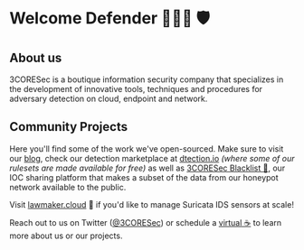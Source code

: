 # Welcome Defender 👮🏼‍♂️ 🛡

## About us
3CORESec is a boutique information security company that specializes in the development of innovative tools, techniques and procedures for adversary detection on cloud, endpoint and network. 

## Community Projects
Here you'll find some of the work we've open-sourced. Make sure to visit our [blog](https://blog.3coresec.com), check our detection marketplace at [dtection.io](https://dtection.io) _(where some of our rulesets are made available for free)_ as well as [3CORESec Blacklist 📓](https://blacklist.3coresec.net), our IOC sharing platform that makes a subset of the data from our honeypot network available to the public. 

Visit [lawmaker.cloud](https://lawmaker.cloud) 🦅 if you'd like to manage Suricata IDS sensors at scale! 

Reach out to us on Twitter ([@3CORESec](https://twitter.com/3CORESec)) or schedule a [virtual ☕️](https://calendly.com/3coresec/coffee) to learn more about us or our projects.
